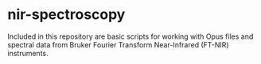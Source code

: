 # nir-spectroscopy

Included in this repository are basic scripts for working with Opus files and spectral data from Bruker Fourier Transform Near-Infrared (FT-NIR) instruments. 

